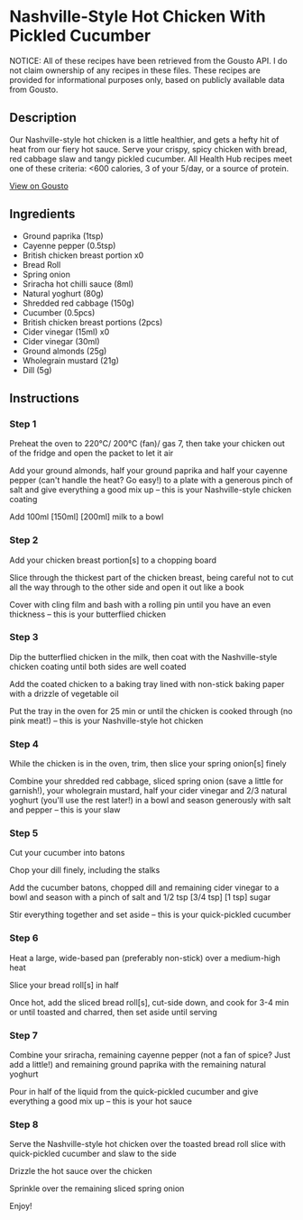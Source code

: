 # Nashville-Style Hot Chicken With Pickled Cucumber

NOTICE: All of these recipes have been retrieved from the Gousto API. I do not claim ownership of any recipes in these files. These recipes are provided for informational purposes only, based on publicly available data from Gousto.

## Description

Our Nashville-style hot chicken is a little healthier, and gets a hefty hit of heat from our fiery hot sauce. Serve your crispy, spicy chicken with bread, red cabbage slaw and tangy pickled cucumber. All Health Hub recipes meet one of these criteria: <600 calories, 3 of your 5/day, or a source of protein.

[View on Gousto](https://www.gousto.co.uk/recipes/cookbook/nashville-style-hot-chicken-dill-pickled-cucumber)

## Ingredients

- Ground paprika (1tsp)
- Cayenne pepper (0.5tsp)
- British chicken breast portion x0
- Bread Roll
- Spring onion
- Sriracha hot chilli sauce (8ml)
- Natural yoghurt (80g)
- Shredded red cabbage (150g)
- Cucumber (0.5pcs)
- British chicken breast portions (2pcs)
- Cider vinegar (15ml) x0
- Cider vinegar (30ml)
- Ground almonds (25g)
- Wholegrain mustard (21g)
- Dill (5g)

## Instructions


### Step 1

Preheat the oven to 220°C/ 200°C (fan)/ gas 7, then take your chicken out of the fridge and open the packet to let it air

Add your ground almonds, half your ground paprika and half your cayenne pepper (can't handle the heat? Go easy!) to a plate with a generous pinch of salt and give everything a good mix up – this is your Nashville-style chicken coating

Add 100ml<span class="text-danger"> <span class="text-purple">[150ml]</span> [200ml] </span>milk<span class="text-danger"> </span>to a bowl


### Step 2

Add your chicken breast portion[s] to a chopping board

Slice through the thickest part of the chicken breast, being careful not to cut all the way through to the other side and open it out like a book

Cover with cling film and bash with a rolling pin until you have an even thickness – this is your butterflied chicken


### Step 3

Dip the butterflied chicken in the milk, then coat with the Nashville-style chicken coating until both sides are well coated

Add the coated chicken to a baking tray lined with non-stick baking paper with a drizzle of vegetable oil

Put the tray in the oven for 25 min or until the chicken is cooked through (no pink meat!) – this is your Nashville-style hot chicken


### Step 4

While the chicken is in the oven, trim, then slice your spring onion[s] finely

Combine your shredded red cabbage, sliced spring onion (save a little for garnish!), your wholegrain mustard, half your cider vinegar and 2/3 natural yoghurt (you'll use the rest later!) in a bowl and season generously with salt and pepper – this is your slaw


### Step 5

Cut your cucumber into batons

Chop your dill finely, including the stalks

Add the cucumber batons, chopped dill and remaining cider vinegar to a bowl and season with a pinch of salt and 1/2 tsp <span class="text-purple">[3/4 tsp]</span> <span class="text-danger">[1 tsp]</span> sugar

Stir everything together and set aside – this is your quick-pickled cucumber


### Step 6

Heat a large, wide-based pan (preferably non-stick) over a medium-high heat

Slice your bread roll[s] in half

Once hot, add the sliced bread roll[s], cut-side down, and cook for 3-4 min or until toasted and charred, then set aside until serving


### Step 7

Combine your sriracha, remaining cayenne pepper (not a fan of spice? Just add a little!) and remaining ground paprika with the remaining natural yoghurt

Pour in half of the liquid from the quick-pickled cucumber and give everything a good mix up – this is your hot sauce

### Step 8

Serve the Nashville-style hot chicken over the toasted bread roll slice with quick-pickled cucumber and slaw to the side

Drizzle the hot sauce over the chicken

Sprinkle over the remaining sliced spring onion

Enjoy!

